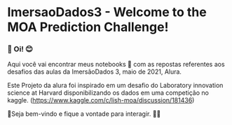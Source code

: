 # ImersaoDados3 - Welcome to the MOA Prediction Challenge!
<h3>🖖 Oi! 😊 </h3>

Aqui você vai encontrar meus notebooks 💃 com as repostas referentes aos desafios das aulas da ImersãoDados 3, maio de 2021, Alura.

Este Projeto da alura foi inspirado em um desafio do Laboratory innovation science at Harvard disponibilizando os dados em uma competição no kaggle. (https://www.kaggle.com/c/lish-moa/discussion/181436)

💃Seja bem-vindo e fique a vontade para interagir. 📢😊

